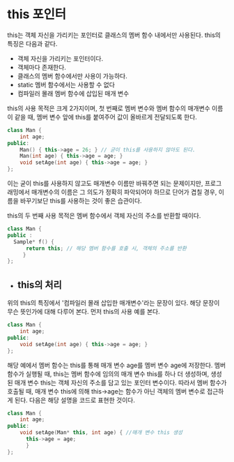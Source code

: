 # this 포인터

this는 객체 자신을 가리키는 포인터로 클래스의 멤버 함수 내에서만 사용된다. 
this의 특징은 다음과 같다.

+ 객체 자신을 가리키는 포인터이다.
+ 객체마다 존재한다.
+ 클래스의 멤버 함수에서만 사용이 가능하다.
+ static 멤버 함수에서는 사용할 수 없다
+ 컴파일러 몰래 멤버 함수에 삽입된 매개 변수



this의 사용
목적은 크게 2가지이며, 첫 번째로 멤버 변수와 멤버 함수의 매개변수 이름이 같을 때,
멤버 변수 앞에 this를 붙여주어 값이 올바르게 전달되도록 한다.

```c++
class Man {
	int age;
public:
	Man() { this->age = 26; } // 굳이 this를 사용하지 않아도 된다.
	Man(int age) { this->age = age; }
	void setAge(int age) { this->age = age; }
};
```
이는 굳이 this를 사용하지 않고도 매개변수 이름만 바꿔주면 되는 문제이지만, 프로그래밍에서 매개변수의 이름은 그 의도가
정확히 파악되어야 하므로 단어가 겹칠 경우, 이름을 바꾸기보단 this를 사용하는 것이 좋은 습관이다.

this의 두 번째 사용 목적은 멤버 함수에서 객체 자신의 주소를 반환할 때이다.
```c++
class Man {
public :
  Sample* f() {
      return this; // 해당 멤버 함수를 호출 시, 객체의 주소를 반환
     }
};
```

+ ## this의 처리

위의 this의 특징에서 '컴파일러 몰래 삽입한 매개변수'라는 문장이 있다. 해당 문장이 무슨 뜻인가에 대해 다루어 본다.
먼저 this의 사용 예를 본다.

```c++
class Man {
	int age;
public:
	void setAge(int age) { this->age = age; }
};
```
해당 예에서 멤버 함수는 this를 통해 매개 변수 age를 멤버 변수 age에 저장한다. 멤버 함수가 실행될 때, this는
멤버 함수에 임의의 매개 변수 this를 하나 더 생성하며, 생성된 매개 변수 this는 객체 자신의 주소를 담고 있는 포인터 변수이다.
따라서 멤버 함수가 호출될 때, 매개 변수 this에 의해 this->age는 함수가 아닌 객체의 멤버 변수로 접근하게 된다.
다음은 해당 설명을 코드로 표현한 것이다.

```c++
class Man {
	int age;
public:
	void setAge(Man* this, int age) { //매개 변수 this 생성
      this->age = age; 
      } 
};
```












